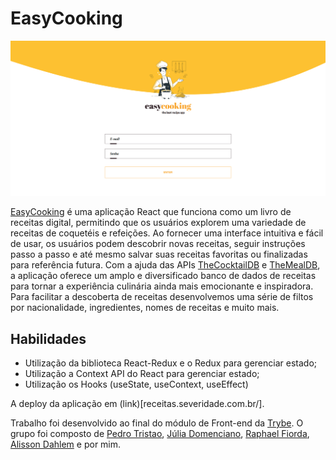 # EasyCooking
![Prévia da página - Preview of the page](./easy_cooking.png) 

[EasyCooking](http://receitas.severidade.com.br/) é uma aplicação React que funciona como um livro de receitas digital, permitindo que os usuários explorem uma variedade de receitas de coquetéis e refeições. Ao fornecer uma interface intuitiva e fácil de usar, os usuários podem descobrir novas receitas, seguir instruções passo a passo e até mesmo salvar suas receitas favoritas ou finalizadas para referência futura. Com a ajuda das APIs [TheCocktailDB](https://www.thecocktaildb.com/) e [TheMealDB](https://www.themealdb.com/), a aplicação oferece um amplo e diversificado banco de dados de receitas para tornar a experiência culinária ainda mais emocionante e inspiradora. Para facilitar a descoberta de receitas desenvolvemos uma série de filtos por nacionalidade, ingredientes, nomes de receitas e muito mais.

## Habilidades

* Utilização da biblioteca React-Redux e o Redux para gerenciar estado;
* Utilização a Context API do React para gerenciar estado;
* Utilização os Hooks (useState, useContext, useEffect)

A deploy da aplicação em (link)[receitas.severidade.com.br/].

Trabalho foi desenvolvido ao final do módulo de Front-end da [Trybe](https://www.betrybe.com/). O grupo foi composto de [Pedro Tristao](https://github.com/Pedroptristao), [Júlia Domenciano](https://github.com/juliadomenciano), [Raphael Fiorda](https://github.com/raphaelfiorda), [Alisson Dahlem](https://github.com/AlissonDahlem) e por mim.
